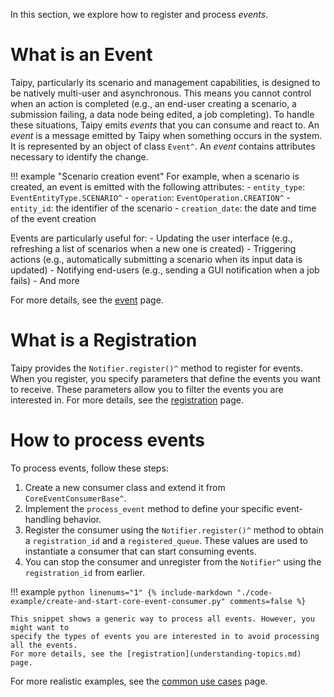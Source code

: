 In this section, we explore how to register and process *events*.

# What is an Event

Taipy, particularly its scenario and management capabilities, is designed to be natively
multi-user and asynchronous. This means you cannot control when an action is completed
(e.g., an end-user creating a scenario, a submission failing, a data node being edited, a job completing).
To handle these situations, Taipy emits *events* that you can consume and react to.
An *event* is a message emitted by Taipy when something occurs in the system.
It is represented by an object of class `Event^`. An *event* contains attributes necessary to identify the change.

!!! example "Scenario creation event"
    For example, when a scenario is created, an event is emitted with the following attributes:
        - `entity_type`: `EventEntityType.SCENARIO^`
        - `operation`: `EventOperation.CREATION^`
        - `entity_id`: the identifier of the scenario
        - `creation_date`: the date and time of the event creation

Events are particularly useful for:
    - Updating the user interface (e.g., refreshing a list of scenarios when a new one is created)
    - Triggering actions (e.g., automatically submitting a scenario when its input data is updated)
    - Notifying end-users (e.g., sending a GUI notification when a job fails)
    - And more

For more details, see the [event](events-description.md) page.

# What is a Registration

Taipy provides the `Notifier.register()^` method to register for events. When you register,
you specify parameters that define the events you want to receive. These parameters allow you to
filter the events you are interested in.
For more details, see the [registration](understanding-topics.md) page.

# How to process events

To process events, follow these steps:

1. Create a new consumer class and extend it from `CoreEventConsumerBase^`.
2. Implement the `process_event` method to define your specific event-handling behavior.
3. Register the consumer using the `Notifier.register()^` method to obtain
a `registration_id` and a `registered_queue`. These values are used to instantiate a consumer
that can start consuming events.
4. You can stop the consumer and unregister from the `Notifier^` using the `registration_id` from earlier.

!!! example
    ```python linenums="1"
    {%
    include-markdown "./code-example/create-and-start-core-event-consumer.py"
    comments=false
     %}
    ```

    This snippet shows a generic way to process all events. However, you might want to
    specify the types of events you are interested in to avoid processing all the events.
    For more details, see the [registration](understanding-topics.md) page.

For more realistic examples, see the [common use cases](examples.md) page.
